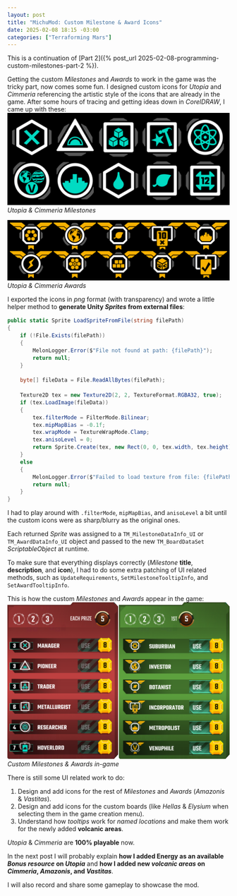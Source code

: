 ```yaml
---
layout: post
title: "MichuMod: Custom Milestone & Award Icons"
date: 2025-02-08 18:15 -03:00
categories: ["Terraforming Mars"]
---
```


This is a continuation of [Part 2]({% post_url 2025-02-08-programming-custom-milestones-part-2 %}).

Getting the custom *Milestones* and *Awards* to work in the game was the tricky part, now comes some fun. I designed custom icons for *Utopia* and *Cimmeria* referencing the artistic style of the icons that are already in the game. After some hours of tracing and getting ideas down in *CorelDRAW*, I came up with these:
![Utopia & Cimmeria Milestone Icons](/assets/images/michumod_milestone_icons_utopia_cimmeria.jpg)
*Utopia & Cimmeria Milestones*

![Utopia & Cimmeria Award Icons](/assets/images/michumod_award_icons_utopia_cimmeria.jpg)
*Utopia & Cimmeria Awards*

I exported the icons in *png* format (with transparency) and wrote a little helper method to **generate Unity *Sprites* from external files**:
```csharp
public static Sprite LoadSpriteFromFile(string filePath)
{
    if (!File.Exists(filePath))
    {
        MelonLogger.Error($"File not found at path: {filePath}");
        return null;
    }

    byte[] fileData = File.ReadAllBytes(filePath);

    Texture2D tex = new Texture2D(2, 2, TextureFormat.RGBA32, true);
    if (tex.LoadImage(fileData))
    {
        tex.filterMode = FilterMode.Bilinear;
        tex.mipMapBias = -0.1f;
        tex.wrapMode = TextureWrapMode.Clamp;
        tex.anisoLevel = 0;
        return Sprite.Create(tex, new Rect(0, 0, tex.width, tex.height), new Vector2(0.5f, 0.5f));
    }
    else
    {
        MelonLogger.Error($"Failed to load texture from file: {filePath}");
        return null;
    }
}
```

I had to play around with `.filterMode`, `mipMapBias`, and `anisoLevel` a bit until the custom icons were as sharp/blurry as the original ones.

Each returned *Sprite* was assigned to a `TM_MilestoneDataInfo_UI` or `TM_AwardDataInfo_UI` object and passed to the new `TM_BoardDataSet` *ScriptableObject* at runtime.

To make sure that everything displays correctly (*Milestone* **title**, **description**, and **icon**), I had to do some extra patching of UI related methods, such as `UpdateRequirements`, `SetMilestoneTooltipInfo`, and `SetAwardTooltipInfo`.

This is how the custom *Milestones* and *Awards* appear in the game:
![Utopia & Cimmeria Milestones/Awards in game](/assets/images/michumod_milestones_awards_in_game.png)
*Custom Milestones & Awards in-game*

There is still some UI related work to do:
1. Design and add icons for the rest of *Milestones* and *Awards* (*Amazonis* & *Vastitas*).
2. Design and add icons for the custom boards (like *Hellas* & *Elysium* when selecting them in the game creation menu).
3. Understand how *tooltips* work for *named locations* and make them work for the newly added **volcanic areas**.

*Utopia* & *Cimmeria* are **100% playable** now.

In the next post I will probably explain **how I added Energy as an available *Bonus resource* on *Utopia*** and **how I added new *volcanic areas* on *Cimmeria*, *Amazonis*, and *Vastitas***.

I will also record and share some gameplay to showcase the mod.